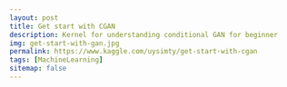 ```yaml
---
layout: post
title: Get start with CGAN
description: Kernel for understanding conditional GAN for beginner
img: get-start-with-gan.jpg
permalink: https://www.kaggle.com/uysimty/get-start-with-cgan
tags: [MachineLearning]
sitemap: false
---
```

